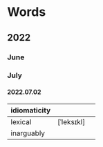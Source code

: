 # Words

## 2022

### June

### July

#### 2022.07.02

| idiomaticity |            |      |
| ------------ | ---------- | ---- |
| lexical      | [ˈleksɪkl] |      |
| inarguably   |            |      |

